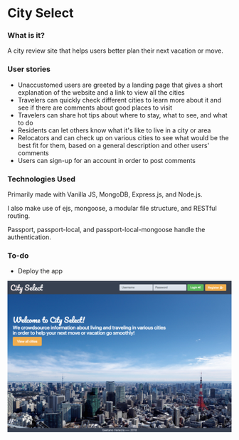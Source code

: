 # City Select

### What is it?
A city review site that helps users better plan their next vacation or move.

### User stories
- Unaccustomed users are greeted by a landing page that gives a short explanation of the website and a link to view all the cities
- Travelers can quickly check different cities to learn more about it and see if there are comments about good places to visit
- Travelers can share hot tips about where to stay, what to see, and what to do
- Residents can let others know what it's like to live in a city or area
- Relocators and can check up on various cities to see what would be the best fit for them, based on a general description and other users' comments
- Users can sign-up for an account in order to post comments

### Technologies Used
Primarily made with Vanilla JS, MongoDB, Express.js, and Node.js.

I also make use of ejs, mongoose, a modular file structure, and RESTful routing.

Passport, passport-local, and passport-local-mongoose handle the authentication.

### To-do
- Deploy the app

![screenshot of the landing page](https://github.com/gvenezia/myWebsite/blob/master/images/citySelect.png)
